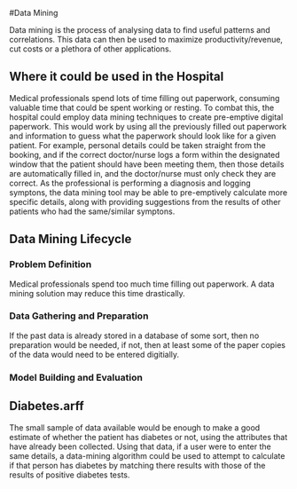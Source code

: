 #Data Mining

Data mining is the process of analysing data to find useful patterns and correlations. 
This data can then be used to maximize productivity/revenue, cut costs or a plethora of
other applications.

## Where it could be used in the Hospital

Medical professionals spend lots of time filling out paperwork, consuming valuable time
that could be spent working or resting. To combat this, the hospital could employ data
mining techniques to create pre-emptive digital paperwork. This would work by using all
the previously filled out paperwork and information to guess what the paperwork should look
like for a given patient. For example, personal details could be taken straight from the
booking, and if the correct doctor/nurse logs a form within the designated window that the
patient should have been meeting them, then those details are automatically filled in, and
the doctor/nurse must only check they are correct. As the professional is performing a diagnosis
and logging symptons, the data mining tool may be able to pre-emptively calculate more specific
details, along with providing suggestions from the results of other patients who had the
same/similar symptons.

## Data Mining Lifecycle

### Problem Definition

Medical professionals spend too much time filling out paperwork. A data mining solution
may reduce this time drastically.

### Data Gathering and Preparation

If the past data is already stored in a database of some sort, then no preparation would be 
needed, if not, then at least some of the paper copies of the data would need to be entered
digitially.

### Model Building and Evaluation

## Diabetes.arff

The small sample of data available would be enough to make a good estimate of whether the
patient has diabetes or not, using the attributes that have already been collected.
Using that data, if a user were to enter the same details, a data-mining algorithm could be used
to attempt to calculate if that person has diabetes by matching there results with those of
the results of positive diabetes tests. 
